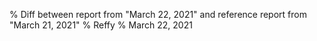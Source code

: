 % Diff between report from "March 22, 2021" and reference report from "March 21, 2021"
% Reffy
% March 22, 2021

